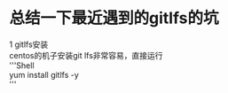 总结一下最近遇到的gitlfs的坑  
==========================
1 gitlfs安装  
centos的机子安装git lfs非常容易，直接运行  
'''Shell  
yum install gitlfs -y  
'''
